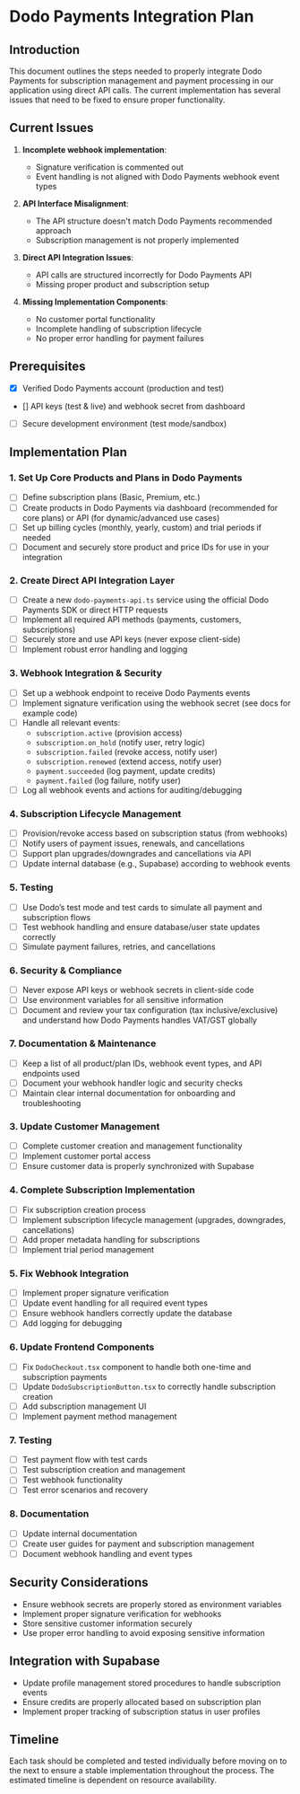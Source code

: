 # Dodo Payments Integration Plan

## Introduction

This document outlines the steps needed to properly integrate Dodo Payments for subscription management and payment processing in our application using direct API calls. The current implementation has several issues that need to be fixed to ensure proper functionality.

## Current Issues

1. **Incomplete webhook implementation**:
   - Signature verification is commented out
   - Event handling is not aligned with Dodo Payments webhook event types

2. **API Interface Misalignment**:
   - The API structure doesn't match Dodo Payments recommended approach
   - Subscription management is not properly implemented

3. **Direct API Integration Issues**:
   - API calls are structured incorrectly for Dodo Payments API
   - Missing proper product and subscription setup

4. **Missing Implementation Components**:
   - No customer portal functionality
   - Incomplete handling of subscription lifecycle
   - No proper error handling for payment failures

## Prerequisites

- [x] Verified Dodo Payments account (production and test)
- [] API keys (test & live) and webhook secret from dashboard
- [ ] Secure development environment (test mode/sandbox)

## Implementation Plan

### 1. Set Up Core Products and Plans in Dodo Payments

- [ ] Define subscription plans (Basic, Premium, etc.)
- [ ] Create products in Dodo Payments via dashboard (recommended for core plans) or API (for dynamic/advanced use cases)
- [ ] Set up billing cycles (monthly, yearly, custom) and trial periods if needed
- [ ] Document and securely store product and price IDs for use in your integration

### 2. Create Direct API Integration Layer

- [ ] Create a new `dodo-payments-api.ts` service using the official Dodo Payments SDK or direct HTTP requests
- [ ] Implement all required API methods (payments, customers, subscriptions)
- [ ] Securely store and use API keys (never expose client-side)
- [ ] Implement robust error handling and logging

### 3. Webhook Integration & Security

- [ ] Set up a webhook endpoint to receive Dodo Payments events
- [ ] Implement signature verification using the webhook secret (see docs for example code)
- [ ] Handle all relevant events:
    - `subscription.active` (provision access)
    - `subscription.on_hold` (notify user, retry logic)
    - `subscription.failed` (revoke access, notify user)
    - `subscription.renewed` (extend access, notify user)
    - `payment.succeeded` (log payment, update credits)
    - `payment.failed` (log failure, notify user)
- [ ] Log all webhook events and actions for auditing/debugging

### 4. Subscription Lifecycle Management

- [ ] Provision/revoke access based on subscription status (from webhooks)
- [ ] Notify users of payment issues, renewals, and cancellations
- [ ] Support plan upgrades/downgrades and cancellations via API
- [ ] Update internal database (e.g., Supabase) according to webhook events

### 5. Testing

- [ ] Use Dodo’s test mode and test cards to simulate all payment and subscription flows
- [ ] Test webhook handling and ensure database/user state updates correctly
- [ ] Simulate payment failures, retries, and cancellations

### 6. Security & Compliance

- [ ] Never expose API keys or webhook secrets in client-side code
- [ ] Use environment variables for all sensitive information
- [ ] Document and review your tax configuration (tax inclusive/exclusive) and understand how Dodo Payments handles VAT/GST globally

### 7. Documentation & Maintenance

- [ ] Keep a list of all product/plan IDs, webhook event types, and API endpoints used
- [ ] Document your webhook handler logic and security checks
- [ ] Maintain clear internal documentation for onboarding and troubleshooting

### 3. Update Customer Management

- [ ] Complete customer creation and management functionality
- [ ] Implement customer portal access
- [ ] Ensure customer data is properly synchronized with Supabase

### 4. Complete Subscription Implementation

- [ ] Fix subscription creation process
- [ ] Implement subscription lifecycle management (upgrades, downgrades, cancellations)
- [ ] Add proper metadata handling for subscriptions
- [ ] Implement trial period management

### 5. Fix Webhook Integration

- [ ] Implement proper signature verification
- [ ] Update event handling for all required event types
- [ ] Ensure webhook handlers correctly update the database
- [ ] Add logging for debugging

### 6. Update Frontend Components

- [ ] Fix `DodoCheckout.tsx` component to handle both one-time and subscription payments
- [ ] Update `DodoSubscriptionButton.tsx` to correctly handle subscription creation
- [ ] Add subscription management UI
- [ ] Implement payment method management

### 7. Testing

- [ ] Test payment flow with test cards
- [ ] Test subscription creation and management
- [ ] Test webhook functionality
- [ ] Test error scenarios and recovery

### 8. Documentation

- [ ] Update internal documentation
- [ ] Create user guides for payment and subscription management
- [ ] Document webhook handling and event types

## Security Considerations

- Ensure webhook secrets are properly stored as environment variables
- Implement proper signature verification for webhooks
- Store sensitive customer information securely
- Use proper error handling to avoid exposing sensitive information

## Integration with Supabase

- Update profile management stored procedures to handle subscription events
- Ensure credits are properly allocated based on subscription plan
- Implement proper tracking of subscription status in user profiles

## Timeline

Each task should be completed and tested individually before moving on to the next to ensure a stable implementation throughout the process. The estimated timeline is dependent on resource availability.
